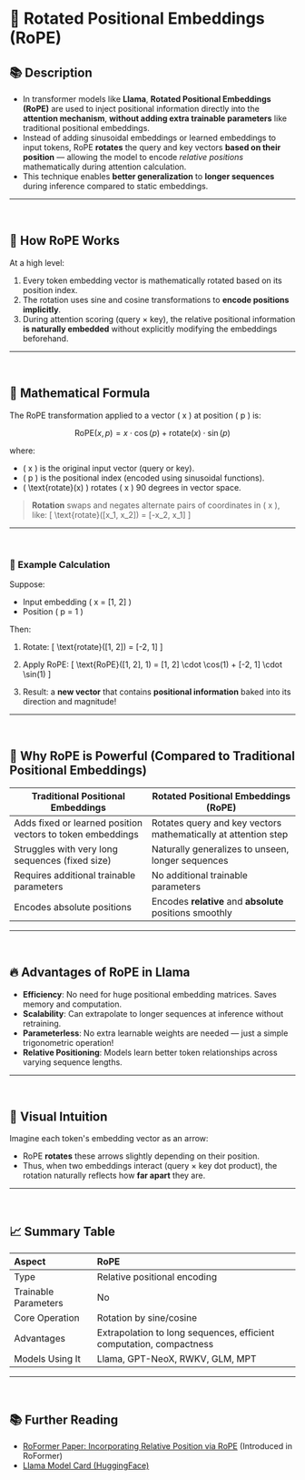 # 🧩 Rotated Positional Embeddings (RoPE)

## 📚 Description

- In transformer models like **Llama**, **Rotated Positional Embeddings (RoPE)** are used to inject positional information directly into the **attention mechanism**, **without adding extra trainable parameters** like traditional positional embeddings.
- Instead of adding sinusoidal embeddings or learned embeddings to input tokens, RoPE **rotates** the query and key vectors **based on their position** — allowing the model to encode *relative positions* mathematically during attention calculation.
- This technique enables **better generalization** to **longer sequences** during inference compared to static embeddings.

---
<br />

## 🧠 How RoPE Works

At a high level:

1. Every token embedding vector is mathematically rotated based on its position index.
2. The rotation uses sine and cosine transformations to **encode positions implicitly**.
3. During attention scoring (query × key), the relative positional information **is naturally embedded** without explicitly modifying the embeddings beforehand.

---
<br />

## 🔢 Mathematical Formula

The RoPE transformation applied to a vector \( x \) at position \( p \) is:

$$
\text{RoPE}(x, p) = x \cdot \cos(p) + \text{rotate}(x) \cdot \sin(p)
$$

where:

- \( x \) is the original input vector (query or key).
- \( p \) is the positional index (encoded using sinusoidal functions).
- \( \text{rotate}(x) \) rotates \( x \) 90 degrees in vector space.

> **Rotation** swaps and negates alternate pairs of coordinates in \( x \), like:
> \[
> \text{rotate}([x_1, x_2]) = [-x_2, x_1]
> \]

---
<br />

### 📘 Example Calculation

Suppose:

- Input embedding \( x = [1, 2] \)
- Position \( p = 1 \)

Then:

1. Rotate:
   \[
   \text{rotate}([1, 2]) = [-2, 1]
   \]

2. Apply RoPE:
   \[
   \text{RoPE}([1, 2], 1) = [1, 2] \cdot \cos(1) + [-2, 1] \cdot \sin(1)
   \]

3. Result: a **new vector** that contains **positional information** baked into its direction and magnitude!

---
<br />

## 🚀 Why RoPE is Powerful (Compared to Traditional Positional Embeddings)

| Traditional Positional Embeddings | Rotated Positional Embeddings (RoPE) |
|------------------------------------|--------------------------------------|
| Adds fixed or learned position vectors to token embeddings | Rotates query and key vectors mathematically at attention step |
| Struggles with very long sequences (fixed size) | Naturally generalizes to unseen, longer sequences |
| Requires additional trainable parameters | No additional trainable parameters |
| Encodes absolute positions | Encodes **relative** and **absolute** positions smoothly |

---
<br />

## 🔥 Advantages of RoPE in Llama

- **Efficiency**: No need for huge positional embedding matrices. Saves memory and computation.
- **Scalability**: Can extrapolate to longer sequences at inference without retraining.
- **Parameterless**: No extra learnable weights are needed — just a simple trigonometric operation!
- **Relative Positioning**: Models learn better token relationships across varying sequence lengths.

---
<br />

## 🧩 Visual Intuition

Imagine each token's embedding vector as an arrow:  
- RoPE **rotates** these arrows slightly depending on their position.
- Thus, when two embeddings interact (query × key dot product), the rotation naturally reflects how **far apart** they are.

---
<br />

## 📈 Summary Table

| Aspect | RoPE |
|:---|:---|
| Type | Relative positional encoding |
| Trainable Parameters | No |
| Core Operation | Rotation by sine/cosine |
| Advantages | Extrapolation to long sequences, efficient computation, compactness |
| Models Using It | Llama, GPT-NeoX, RWKV, GLM, MPT |

---
<br />

## 📚 Further Reading

- [RoFormer Paper: Incorporating Relative Position via RoPE](https://arxiv.org/abs/2104.09864) (Introduced in RoFormer)
- [Llama Model Card (HuggingFace)](https://huggingface.co/docs/transformers/model_doc/llama)
